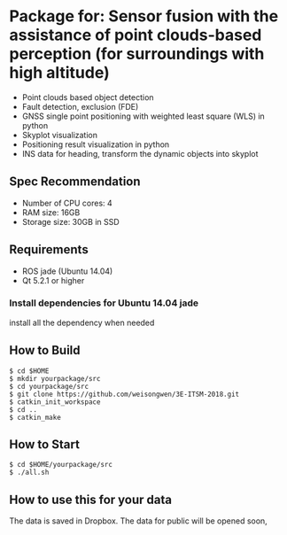 # Package for: Sensor fusion with the assistance of point clouds-based perception (for surroundings with high altitude)

- Point clouds based object detection
- Fault detection, exclusion (FDE)
- GNSS single point positioning with weighted least square (WLS) in python
- Skyplot visualization
- Positioning result visualization in python
- INS data for heading, transform the dynamic objects into skyplot

## Spec Recommendation

- Number of CPU cores: 4
- RAM size: 16GB
- Storage size: 30GB in SSD

## Requirements

- ROS jade (Ubuntu 14.04)
- Qt 5.2.1 or higher

### Install dependencies for Ubuntu 14.04 jade

install all the dependency when needed



## How to Build

```
$ cd $HOME
$ mkdir yourpackage/src
$ cd yourpackage/src
$ git clone https://github.com/weisongwen/3E-ITSM-2018.git
$ catkin_init_workspace
$ cd ..
$ catkin_make
```

## How to Start

```
$ cd $HOME/yourpackage/src
$ ./all.sh
```

## How to use this for your data

The data is saved in Dropbox. The data for public will be opened soon,


